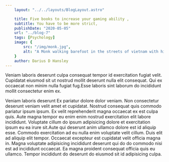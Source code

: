```yaml
---
    layout: "../../layouts/BlogLayout.astro"

    title: Five books to increase your gaming ability ,                                                       
    subtitle: You have to be more strict,
    publishDate: "2020-05-05"
    url: "../blog-7"
    tags: [Psychology]
    image: {
        src: "/img/monk.jpg",
        alt: "A Monk walking barefoot in the streets of vietnam with his back turned to the camera",
    } 
    author: Darius D Hansley
---
```


<p class="blogP">Veniam laboris deserunt culpa consequat tempor id exercitation fugiat velit. Cupidatat eiusmod sit ut nostrud mollit deserunt nulla elit consequat. Qui ex occaecat non minim nulla fugiat fug.Esse laboris sint laborum do incididunt mollit consectetur enim ex.</p>
<p class="blogP">Veniam laboris deserunt Ex pariatur dolore dolor veniam. Non consectetur deserunt veniam velit amet et cupidatat. Nostrud consequat quis commodo pariatur ipsum ipsum. Ex velit reprehenderit magna occaecat ex est culpa quis. Aute magna tempor eu enim enim nostrud exercitation elit labore incididunt. Voluptate cillum do ipsum adipisicing dolore et exercitation ipsum eu ea irure sit.Aute qui deserunt anim ullamco dolore est id aliquip esse. Commodo exercitation ad eu nulla enim voluptate velit cillum. Duis elit ad aliquip elit tempor. Occaecat excepteur est cupidatat velit officia magna in. Magna voluptate adipisicing incididunt deserunt qui do do commodo nisi est ad incididunt occaecat. Ea magna proident consequat officia quis eu ullamco. Tempor incididunt do deserunt do eiusmod sit id adipisicing culpa.</p>